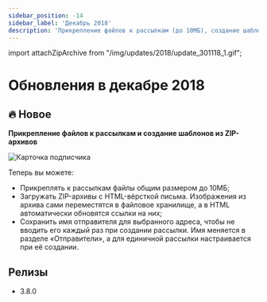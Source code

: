 ```yaml
---
sidebar_position: -14
sidebar_label: 'Декабрь 2018'
description: 'Прикрепление файлов к рассылкам (до 10МБ), создание шаблонов из ZIP-архивов, сохранение имени отправителя для выбранного адреса'
---
```


import attachZipArchive from "/img/updates/2018/update_301118_1.gif";

# Обновления в декабре 2018

## 🔥 Новое

**Прикрепление файлов к рассылкам и создание шаблонов из ZIP-архивов**

<p align="left">
    <img src={attachZipArchive} alt="Карточка подписчика" />
</p>

Теперь вы можете:

- Прикреплять к рассылкам файлы общим размером до 10МБ;
- Загружать ZIP-архивы с HTML-вёрсткой письма. Изображения из архива сами переместятся в файловое хранилище, а в HTML автоматически обновятся ссылки на них;
- Сохранить имя отправителя для выбранного адреса, чтобы не вводить его каждый раз при создании рассылки. Имя меняется в разделе «Отправители», а для единичной рассылки настраивается при её создании.

## Релизы

- 3.8.0
